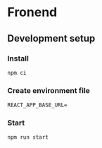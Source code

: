 # Fronend

## Development setup

### Install 

```
npm ci
```

### Create environment file

```
REACT_APP_BASE_URL=
```

### Start

```
npm run start
```
